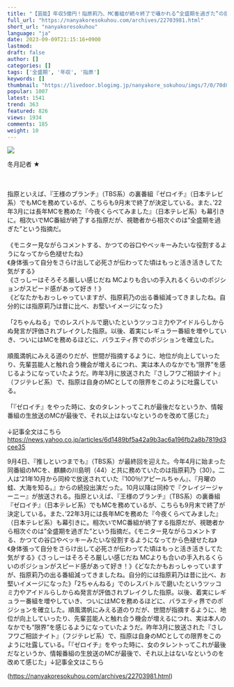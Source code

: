 ```yaml
---
title: "【芸能】年収5億円！指原莉乃、MC番組が続々終了で囁かれる“全盛期を過ぎた”の指摘… : なんやこれ速報"
full_url: "https://nanyakoresokuhou.com/archives/22703981.html"
short_url: "nanyakoresokuhou"
language: "ja"
date: 2023-09-09T21:15:16+0900
lastmod: 
draft: false
author: []
categories: []
tags: ['全盛期', '年収', '指原']
keywords: []
thumbnail: "https://livedoor.blogimg.jp/nanyakore_sokuhou/imgs/7/0/70d87ec1.png"
popular: 1007
latest: 1541
trend: 363
featured: 826
views: 1934
comments: 185
weight: 10
---
```


![](https://livedoor.blogimg.jp/nanyakore_sokuhou/imgs/7/0/70d87ec1.png)

<div><p>冬月記者 ★ </p><br> <br> 指原といえば、『王様のブランチ』（TBS系）の裏番組『ゼロイチ』（日本テレビ系）でもMCを務めているが、こちらも9月末で終了が決定している。また、’22年3月には長年MCを務めた『今夜くらべてみました』（日本テレビ系）も幕引きに。相次いでMC番組が終了する指原だが、視聴者から相次ぐのは”全盛期を過ぎた”という指摘だ。 <br> <br> 《モニター見ながらコメントする、かつての谷口やベッキーみたいな役割するようになってから色褪せたね》 <br> 《身体張って自分をさらけ出して必死さが伝わってた頃はもっと活き活きしてた気がする》 <br> 《さっしーはそろそろ厳しい感じだね MCよりも合いの手入れるくらいのポジションがスピード感があって好き！》 <br> 《どなたかもおっしゃっていますが、指原莉乃の出る番組減ってきましたね。自分的には指原莉乃は昔に比べ、お堅いイメージになった》 <br> <br> 「2ちゃんねる」でのレスバトルで磨いたというツッコミ力やアイドルらしからぬ発言が評価されブレイクした指原。以後、着実にレギュラー番組を増やしていき、ついにはMCを務めるほどに、バラエティ界でのポジションを確立した。 <br> <br> 順風満帆にみえる道のりだが、世間が指摘するように、地位が向上していったり、先輩芸能人と触れ合う機会が増えるにつれ、実は本人のなかでも“限界”を感じるようになっていたようだ。昨年3月に放送された『さしフワご相談ナイト』（フジテレビ系）で、指原は自身のMCとしての限界をこのように吐露している。 <br> <br> 「『ゼロイチ』をやった時に、女のタレントってこれが最後だなというか、情報番組の生放送のMCが最後で、それ以上はないなというのを改めて感じた」 <br> <br> ↓記事全文はこちら<br><a href='https://news.yahoo.co.jp/articles/6d1489bf5a42a9b3ac6a196fb2a8b7819d3cee35' target='_blank'>https://news.yahoo.co.jp/articles/6d1489bf5a42a9b3ac6a196fb2a8b7819d3cee35</a> <p>9月4日、『推しといつまでも』（TBS系）が最終回を迎えた。今年4月に始まった同番組のMCを、麒麟の川島明（44）と共に務めていたのは指原莉乃（30）。二人は’21年10月から同枠で放送されていた『100％!アピールちゃん』、『月曜の蛙、大海を知る。』からの続投出演だった。10月以降は同枠で『クレイジージャーニー』が放送される。指原といえば、『王様のブランチ』（TBS系）の裏番組『ゼロイチ』（日本テレビ系）でもMCを務めているが、こちらも9月末で終了が決定している。また、’22年3月には長年MCを務めた『今夜くらべてみました』（日本テレビ系）も幕引きに。相次いでMC番組が終了する指原だが、視聴者から相次ぐのは”全盛期を過ぎた”という指摘だ。《モニター見ながらコメントする、かつての谷口やベッキーみたいな役割するようになってから色褪せたね》《身体張って自分をさらけ出して必死さが伝わってた頃はもっと活き活きしてた気がする》《さっしーはそろそろ厳しい感じだね MCよりも合いの手入れるくらいのポジションがスピード感があって好き！》《どなたかもおっしゃっていますが、指原莉乃の出る番組減ってきましたね。自分的には指原莉乃は昔に比べ、お堅いイメージになった》「2ちゃんねる」でのレスバトルで磨いたというツッコミ力やアイドルらしからぬ発言が評価されブレイクした指原。以後、着実にレギュラー番組を増やしていき、ついにはMCを務めるほどに、バラエティ界でのポジションを確立した。順風満帆にみえる道のりだが、世間が指摘するように、地位が向上していったり、先輩芸能人と触れ合う機会が増えるにつれ、実は本人のなかでも“限界”を感じるようになっていたようだ。昨年3月に放送された『さしフワご相談ナイト』（フジテレビ系）で、指原は自身のMCとしての限界をこのように吐露している。「『ゼロイチ』をやった時に、女のタレントってこれが最後だなというか、情報番組の生放送のMCが最後で、それ以上はないなというのを改めて感じた」↓記事全文はこちら</p></div>

(https://nanyakoresokuhou.com/archives/22703981.html)
